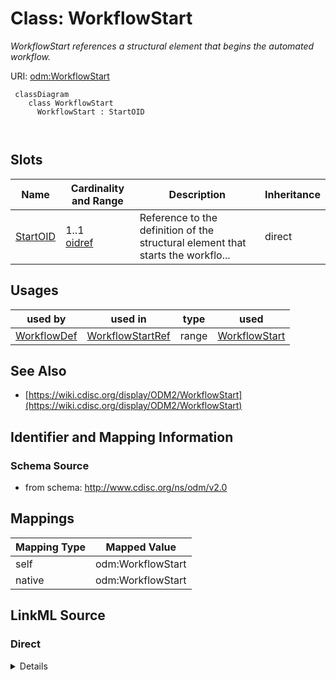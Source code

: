 # Class: WorkflowStart


_WorkflowStart references a structural element that begins the automated workflow._





URI: [odm:WorkflowStart](http://www.cdisc.org/ns/odm/v2.0/WorkflowStart)



```mermaid
 classDiagram
    class WorkflowStart
      WorkflowStart : StartOID
        
      
```




<!-- no inheritance hierarchy -->


## Slots

| Name | Cardinality and Range | Description | Inheritance |
| ---  | --- | --- | --- |
| [StartOID](StartOID.md) | 1..1 <br/> [oidref](oidref.md) | Reference to the definition of the structural element that starts the workflo... | direct |





## Usages

| used by | used in | type | used |
| ---  | --- | --- | --- |
| [WorkflowDef](WorkflowDef.md) | [WorkflowStartRef](WorkflowStartRef.md) | range | [WorkflowStart](WorkflowStart.md) |






## See Also

* [https://wiki.cdisc.org/display/ODM2/WorkflowStart](https://wiki.cdisc.org/display/ODM2/WorkflowStart)

## Identifier and Mapping Information







### Schema Source


* from schema: http://www.cdisc.org/ns/odm/v2.0





## Mappings

| Mapping Type | Mapped Value |
| ---  | ---  |
| self | odm:WorkflowStart |
| native | odm:WorkflowStart |





## LinkML Source

<!-- TODO: investigate https://stackoverflow.com/questions/37606292/how-to-create-tabbed-code-blocks-in-mkdocs-or-sphinx -->

### Direct

<details>
```yaml
name: WorkflowStart
description: WorkflowStart references a structural element that begins the automated
  workflow.
from_schema: http://www.cdisc.org/ns/odm/v2.0
see_also:
- https://wiki.cdisc.org/display/ODM2/WorkflowStart
slots:
- StartOID
slot_usage:
  StartOID:
    name: StartOID
    description: Reference to the definition of the structural element that starts
      the workflow. It may be a StudyEventGroupDef, StudyEventDef, ItemGroupDef, or
      ItemDef element.
    comments:
    - 'Required

      range:oidref

      The StartOID must match the OID attribute of a StudyEventGroupDef, StudyEventDef,
      ItemGroupDef or ItemDef child element of the MetaDataVersion parent element
      of the WorkflowDef .'
    domain_of:
    - WorkflowStart
    range: oidref
    required: true
class_uri: odm:WorkflowStart

```
</details>

### Induced

<details>
```yaml
name: WorkflowStart
description: WorkflowStart references a structural element that begins the automated
  workflow.
from_schema: http://www.cdisc.org/ns/odm/v2.0
see_also:
- https://wiki.cdisc.org/display/ODM2/WorkflowStart
slot_usage:
  StartOID:
    name: StartOID
    description: Reference to the definition of the structural element that starts
      the workflow. It may be a StudyEventGroupDef, StudyEventDef, ItemGroupDef, or
      ItemDef element.
    comments:
    - 'Required

      range:oidref

      The StartOID must match the OID attribute of a StudyEventGroupDef, StudyEventDef,
      ItemGroupDef or ItemDef child element of the MetaDataVersion parent element
      of the WorkflowDef .'
    domain_of:
    - WorkflowStart
    range: oidref
    required: true
attributes:
  StartOID:
    name: StartOID
    description: Reference to the definition of the structural element that starts
      the workflow. It may be a StudyEventGroupDef, StudyEventDef, ItemGroupDef, or
      ItemDef element.
    comments:
    - 'Required

      range:oidref

      The StartOID must match the OID attribute of a StudyEventGroupDef, StudyEventDef,
      ItemGroupDef or ItemDef child element of the MetaDataVersion parent element
      of the WorkflowDef .'
    from_schema: http://www.cdisc.org/ns/odm/v2.0
    rank: 1000
    alias: StartOID
    owner: WorkflowStart
    domain_of:
    - WorkflowStart
    range: oidref
    required: true
class_uri: odm:WorkflowStart

```
</details>